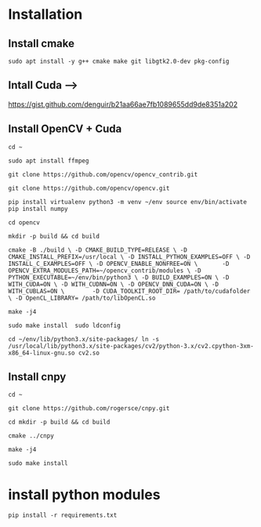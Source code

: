 # Installation


## Install cmake

`
 sudo apt install -y g++ cmake make git libgtk2.0-dev pkg-config 
`

## Intall Cuda -->
 https://gist.github.com/denguir/b21aa66ae7fb1089655dd9de8351a202


## Install OpenCV + Cuda
`
cd ~
`

`
 sudo apt install ffmpeg
`

`
 git clone https://github.com/opencv/opencv_contrib.git
`

`
 git clone https://github.com/opencv/opencv.git
`

`
 pip install virtualenv
 python3 -m venv ~/env
 source env/bin/activate
 pip install numpy
`

`
 cd opencv
`

`
 mkdir -p build && cd build
`

`
 cmake -B ./build \
      -D CMAKE_BUILD_TYPE=RELEASE \
      -D CMAKE_INSTALL_PREFIX=/usr/local \
      -D INSTALL_PYTHON_EXAMPLES=OFF \
      -D INSTALL_C_EXAMPLES=OFF \
      -D OPENCV_ENABLE_NONFREE=ON \      
      -D OPENCV_EXTRA_MODULES_PATH=~/opencv_contrib/modules \
      -D PYTHON_EXECUTABLE=~/env/bin/python3 \
      -D BUILD_EXAMPLES=ON \
      -D WITH_CUDA=ON \
      -D WITH_CUDNN=ON \
      -D OPENCV_DNN_CUDA=ON \
      -D WITH_CUBLAS=ON \       
      -D CUDA_TOOLKIT_ROOT_DIR= /path/to/cudafolder \
      -D OpenCL_LIBRARY= /path/to/libOpenCL.so
`

`
 make -j4
`

`
 sudo make install 
 sudo ldconfig
`

`
cd ~/env/lib/python3.x/site-packages/
ln -s /usr/local/lib/python3.x/site-packages/cv2/python-3.x/cv2.cpython-3xm-x86_64-linux-gnu.so cv2.so
`

## Install cnpy

`
 cd ~
`

`
 git clone https://github.com/rogersce/cnpy.git
`

`
 cd mkdir -p build && cd build
`

`
 cmake ../cnpy
`

`
 make -j4
`

`
 sudo make install 
`

# install python modules
`
 pip install -r requirements.txt
`
